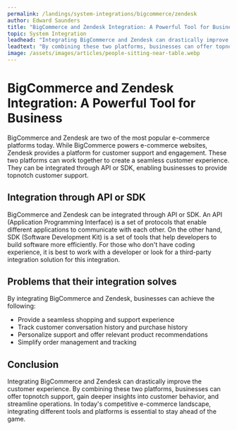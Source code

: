 ```yaml
---
permalink: /landings/system-integrations/bigcommerce/zendesk
author: Edward Saunders
title: "BigCommerce and Zendesk Integration: A Powerful Tool for Business"
topic: System Integration
leadhead: "Integrating BigCommerce and Zendesk can drastically improve the customer experience"
leadtext: "By combining these two platforms, businesses can offer topnotch support, gain deeper insights into customer behavior, and streamline operations. In today's competitive e-commerce landscape, integrating different tools and platforms is essential to stay ahead of the game."
image: /assets/images/articles/people-sitting-near-table.webp
---
```

<div class="arttext">	<h1>BigCommerce and Zendesk Integration: A Powerful Tool for Business</h1>
	<p>BigCommerce and Zendesk are two of the most popular e-commerce platforms today. While BigCommerce powers e-commerce websites, Zendesk provides a platform for customer support and engagement. These two platforms can work together to create a seamless customer experience. They can be integrated through API or SDK, enabling businesses to provide topnotch customer support. </p>
	<h2>Integration through API or SDK</h2>
	<p>BigCommerce and Zendesk can be integrated through API or SDK. An API (Application Programming Interface) is a set of protocols that enable different applications to communicate with each other. On the other hand, SDK (Software Development Kit) is a set of tools that help developers to build software more efficiently. For those who don't have coding experience, it is best to work with a developer or look for a third-party integration solution for this integration.</p>
	<h2>Problems that their integration solves</h2>
	<p>By integrating BigCommerce and Zendesk, businesses can achieve the following:</p>
	<ul>
		<li>Provide a seamless shopping and support experience</li>
		<li>Track customer conversation history and purchase history</li>
		<li>Personalize support and offer relevant product recommendations </li>
		<li>Simplify order management and tracking</li>
	</ul>
	<h2>Conclusion</h2>
	<p>Integrating BigCommerce and Zendesk can drastically improve the customer experience. By combining these two platforms, businesses can offer topnotch support, gain deeper insights into customer behavior, and streamline operations. In today's competitive e-commerce landscape, integrating different tools and platforms is essential to stay ahead of the game.</p>
</div>